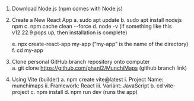 1. Download Node.js (npm comes with Node.js)
2. Create a New React App
    a. sudo apt update
    b. sudo apt install nodejs npm
    c. npm cache clean --force
    d. node -v (if something like this v12.22.9 pops up, then installation is complete)

    e. npx create-react-app my-app (“my-app” is the name of the directory)
    f. cd my-app
    
3. Clone personal GitHub branch repository onto computer  
    a. git clone https://github.com/phanl2/MunchiMaps (github branch link)

4. Using Vite (builder)
    a. npm create vite@latest
        i. Project Name: munchimaps
        ii. Framework: React
        iii. Variant: JavaScript
    b. cd vite-project
    c. npm install 
    d. npm run dev (runs the app)